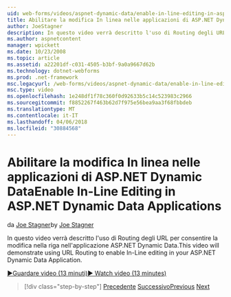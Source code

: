 ```yaml
---
uid: web-forms/videos/aspnet-dynamic-data/enable-in-line-editing-in-aspnet-dynamic-data-applications
title: Abilitare la modifica In linea nelle applicazioni di ASP.NET Dynamic Data | Documenti Microsoft
author: JoeStagner
description: In questo video verrà descritto l'uso di Routing degli URL per consentire la modifica nella riga nell'applicazione ASP.NET Dynamic Data.
ms.author: aspnetcontent
manager: wpickett
ms.date: 10/23/2008
ms.topic: article
ms.assetid: a22201df-c031-4505-b3bf-9a0a9667d62b
ms.technology: dotnet-webforms
ms.prod: .net-framework
msc.legacyurl: /web-forms/videos/aspnet-dynamic-data/enable-in-line-editing-in-aspnet-dynamic-data-applications
msc.type: video
ms.openlocfilehash: 1e248df1f78c360f0d92633b5c14c523983c2966
ms.sourcegitcommit: f8852267f463b62d7f975e56bea9aa3f68fbbdeb
ms.translationtype: MT
ms.contentlocale: it-IT
ms.lasthandoff: 04/06/2018
ms.locfileid: "30884568"
---
```

<a name="enable-in-line-editing-in-aspnet-dynamic-data-applications"></a><span data-ttu-id="a3aa8-103">Abilitare la modifica In linea nelle applicazioni di ASP.NET Dynamic Data</span><span class="sxs-lookup"><span data-stu-id="a3aa8-103">Enable In-Line Editing in ASP.NET Dynamic Data Applications</span></span>
====================
<span data-ttu-id="a3aa8-104">da [Joe Stagner](https://github.com/JoeStagner)</span><span class="sxs-lookup"><span data-stu-id="a3aa8-104">by [Joe Stagner](https://github.com/JoeStagner)</span></span>

<span data-ttu-id="a3aa8-105">In questo video verrà descritto l'uso di Routing degli URL per consentire la modifica nella riga nell'applicazione ASP.NET Dynamic Data.</span><span class="sxs-lookup"><span data-stu-id="a3aa8-105">This video will demonstrate using URL Routing to enable In-Line editing in your ASP.NET Dynamic Data Application.</span></span>

[<span data-ttu-id="a3aa8-106">&#9654;Guardare video (13 minuti)</span><span class="sxs-lookup"><span data-stu-id="a3aa8-106">&#9654; Watch video (13 minutes)</span></span>](https://channel9.msdn.com/Blogs/ASP-NET-Site-Videos/enable-in-line-editing-in-aspnet-dynamic-data-applications)

> [!div class="step-by-step"]
> <span data-ttu-id="a3aa8-107">[Precedente](begin-modifying-dynamic-data-applications-with-url-routing.md)
> [Successivo](how-to-enable-table-specific-routing-in-dynamic-data-applications.md)</span><span class="sxs-lookup"><span data-stu-id="a3aa8-107">[Previous](begin-modifying-dynamic-data-applications-with-url-routing.md)
[Next](how-to-enable-table-specific-routing-in-dynamic-data-applications.md)</span></span>
